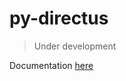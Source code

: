 # py-directus

> Under development

Documentation [here](https://panos-stavrianos.github.io/py-directus/)